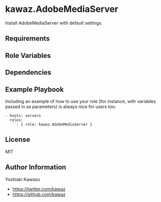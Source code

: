 kawaz.AdobeMediaServer
=========

Install AdobeMediaServer with default settings.


Requirements
------------


Role Variables
--------------


Dependencies
------------

  
Example Playbook
----------------

Including an example of how to use your role (for instance, with variables passed in as parameters) is always nice for users too:

    - hosts: servers
      roles:
         - { role: kawaz.AdobeMediaServer }

License
-------

MIT

Author Information
------------------

Yoshiaki Kawazu

- https://twitter.com/kawaz
- https://github.com/kawaz
